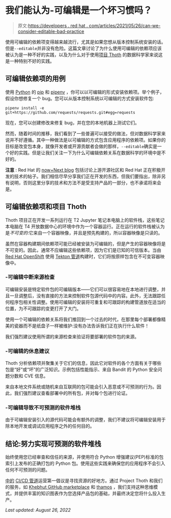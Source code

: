 # 我们能认为-可编辑是一个坏习惯吗？

> 原文:[https://developers . red hat . com/articles/2021/05/26/can-we-consider-editable-bad-practice](https://developers.redhat.com/articles/2021/05/26/can-we-consider-editable-bad-practice)

使用可编辑的依赖项变得越来越流行，尤其是如果您想从版本控制系统安装的话。但是`--editable`并非没有危险。这篇文章讨论了为什么使用可编辑的依赖项应该被认为是一种不好的实践，以及为什么对于使用[项目 Thoth](https://thoth-station.ninja/) 的数据科学家来说这是一种特别不好的实践。

## 可编辑依赖项的用例

使用 [Python](/search?t=python) 的 [pip](https://pip.pypa.io/en/stable/reference/pip_install/#editable-installs) 和 [pipenv](https://pipenv.pypa.io/en/latest/install/#installing-packages-for-your-project) ，你可以以可编辑的形式安装依赖项。举个例子，假设你想修复一个 bug。您可以从版本控制系统以可编辑的方式安装软件包:

```
pipenv install -e git+https://github.com/requests/requests.git#egg=requests
```

现在，您可以创建修改来修复 bug，并在您的本地机器上测试它们。

然而，随着时间的推移，我们看到了一些普遍可以接受的做法，但对数据科学家来说并不好遵循。其中一种做法是以可编辑的方式包含应用程序的依赖项。如果你的目标是改变包本身，就像开发者或开源贡献者会做的那样，`--editable`确实是一个好的实践。但是让我们关注一下为什么可编辑依赖关系在数据科学的环境中是不好的。

**注意** : Red Hat 的 [now+Next blog](https://next.redhat.com/) 包括讨论上游开源社区和 Red Hat 正在积极开发的技术的帖子。我们相信尽早分享我们正在开发的东西，但我们要指出，除非另有说明，否则这里分享的技术和方法不是受支持产品的一部分，也不承诺将来会是。

## 可编辑依赖项和项目 Thoth

Thoth 项目正在开发一系列运行在 T2 Jupyter 笔记本电脑上的软件栈，这些笔记本电脑在 T4 开放数据中心的环境中作为一个容器运行。正在运行的软件栈被认为是*不可变的*:它来自一个容器映像，并且是预先构建的，所以容器映像是只读的。

虽然在容器构建期间依赖项可能已经被安装为可编辑的，但是产生的容器映像将是不可变的。因此，通常不应编辑这些依赖项，因为它们是已知的可信版本。当由 [Red Hat OpenShift](/products/openshift/overview) 使用 [Tekton 管道](/blog/2021/01/13/getting-started-with-tekton-and-pipelines)构建时，它们将按原样包含在不可变容器映像中。

### -可编辑中断来源检查

可编辑安装是特定软件包的可编辑版本——它们可以很容易地在本地进行调整，并且一旦调整后，没有直接的方法来控制软件包源代码中的内容。此外，无法跟踪任何程序包相关性调整。使用可编辑的安装将可重复和可跟踪的构建管道放在适当的位置，为不可跟踪的变更打开了大门。

使用一个可编辑的依赖关系将我们推回到一个过去的时代，在那里每个部署都像精美的瓷器而不是纸盘子一样被维护:没有办法告诉我们正在执行什么软件！

我们强烈建议使用所谓的来源检查来验证将要部署的软件包的来源。

### -可编辑的休息建议

Thoth 分析依赖项并聚集关于它们的信息，因此它对软件的各个方面有关于哪些包是“好”或“坏”的广泛知识。示例包括性能指示、来自 Bandit 的 Python 安全问题分数和 CVE 信息。

来自本地文件系统或随机来自互联网的包可能会引入恶意或不可预测的行为。因此，我们强烈建议查看部署中的所有包，并对每个包进行论证。

### -可编辑导致不可预测的软件堆栈

由于可编辑安装引入的源代码可能会有额外的调整，我们不建议将可编辑安装用于除本地开发或调试应用程序之外的任何目的。

## 结论:努力实现可预测的软件堆栈

始终使用您已经审查和信任的来源，并使用符合 Python 增强建议(PEP)标准的包索引上发布的正确打包的 Python 包。使用这些实践来确保您的应用程序不会引入任何不可预测的问题。

[中的](https://www.operate-first.cloud/) [CI/CD 管道](https://github.com/AICoE/aicoe-ci)运营第一倡议是寻找资源的好地方。通过 Project Thoth 和我们的服务，如 [Khebhut GitHub marketplace](https://github.com/marketplace/khebhut) 和 [thamos](https://pypi.org/project/thamos/) ，我们支持这种思维模式，并提供丰富的知识图表作为您选择产品包的基础，并最终决定您将什么投入生产。

*Last updated: August 26, 2022*